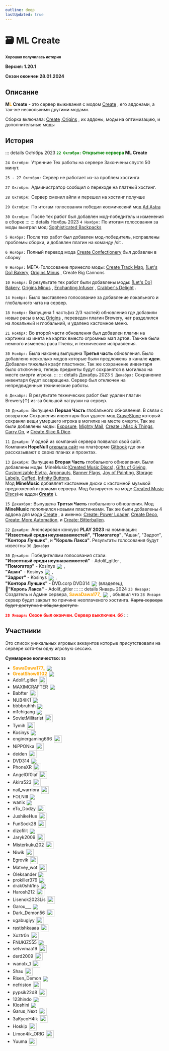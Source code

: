 ```yaml
---
outline: deep
lastUpdated: true
---
```

# 🗃️ ML Create
**<sup> Хорошая получилась история </sup>**

**Версия: 1.20.1**

**Сезон окончен 28.01.2024**

## Описание
**M<span style="color: orange;">L</span> Create** - это сервер выживания с модом [Create](https://www.curseforge.com/minecraft/mc-mods/create) , его аддонами, а так-же несколькими другими модами. 

Сборка включала: [Create](https://www.curseforge.com/minecraft/mc-mods/create)  ,[Origins](https://www.curseforge.com/minecraft/mc-mods/origins-forge) , их аддоны, моды на оптимизацию, и дополнительные моды

## История
::: details Октябрь 2023
**<span style="color: green;">`22 Октября:` Открытие сервера</span> ML Create**

`24 Октября:` Утренние Тех работы на сервере
Закончены спустя 50 минут.

`25 - 27 Октября:` Сервер не работает из-за проблем хостинга

`27 Октября:` Администратор сообщил о переходе на платный хостинг.

`28 Октября:` Сервер сменил айпи и перешел на хостинг получше

`29 Октября:` По итогам голосования победил космический мод [Ad Astra](https://modrinth.com/mod/ad-astra)

`30 Октября:` После тех работ был добавлен мод-победитель и изменения в сборке
:::
::: details Ноябрь 2023
`4 Ноября:` По итогам голосования за моды выиграл мод:
[Sophisticated Backpacks](https://www.curseforge.com/minecraft/mc-mods/sophisticated-backpacks)

`5 Ноября:` После тех работ был добавлен мод-победитель, исправлены проблемы сборки, и добавлен плагин на команду /sit .

`6 Ноября:` Полный перевод мода [Create Confectionery](https://www.curseforge.com/minecraft/mc-mods/create-confectionery)  был добавлен в сборку

`9 Ноября:` МЕГА-Голосование принесло моды: [Create Track Map](https://modrinth.com/mod/create-track-map), [\[Let's Do\] Bakery](https://www.curseforge.com/minecraft/mc-mods/lets-do-bakery), [Origins Minus](https://modrinth.com/datapack/origins-minus) , Create Big Cannons 

`10 Ноября:` В результате тех работ были добавлены моды: [\[Let's Do\] Bakery](https://www.curseforge.com/minecraft/mc-mods/lets-do-bakery), [Origins Minus](https://modrinth.com/datapack/origins-minus) , [Enchanting Infuser](https://modrinth.com/mod/enchanting-infuser/gallery) , [Crabber's Delight](https://www.curseforge.com/minecraft/mc-mods/crabbers-delight) .

`14 Ноября:` Было выставлено голосование за добавление локального и глобального чата на сервер.

`18 Ноября:` Выпущена 1 часть(из 2/3 частей) обновления где добавили новые расы в мод [Origins](https://www.curseforge.com/minecraft/mc-mods/origins-forge) , переведен плагин Brewery, чат разделился на локальный и глобальний, и удалено кастомное меню.

`21 Ноября:` Во второй части обновления был добавлен плагин на картинки из инета на картах вместо огромных мап артов. Так-же были немного изменена раса Пчелы, и технические исправления.

`30 Ноября:` Была наконец выпущена **Третья часть** обновления. Было добавлено несколько модов которые были предложены в канале **идеи**. Добавлен тяжелый крафт пластинок. Так же сохранение инвентаря было отключено, теперь предметы будут сохранятся в могилках на месте смерти игрока.
:::
::: details Декабрь 2023
`5 Декабря:` Сохранение инвентаря будет возвращена. 
Сервер был отключен на непредвиденные технические работы.

`6 Декабря:` В результате технических работ был удален плагин Brewery(↑) из-за большой нагрузки на сервер.

`10 Декабря:` Выпущена **Первая Часть** глобального обновления. 
В связи с возвратом Сохранения инвентаря был удален мод [GraveStone](https://minecraft-inside.ru/mods/25055-gravestone.html) который сохранял вещи умершего игрока в могилке на месте смерти. Так же были добавлены моды: [Exposure](https://modrinth.com/mod/exposure), [Mighty Mail](https://www.curseforge.com/minecraft/mc-mods/mighty-mail/screenshots), [Create : Misc & Things](https://www.curseforge.com/minecraft/mc-mods/create-misc-and-things), [Carry On](https://www.curseforge.com/minecraft/mc-mods/carry-on), и [Create Slice & Dice](https://modrinth.com/mod/slice-and-dice).

`11 Декабря:` У одной из компаний сервера появился свой сайт. Компания **HopeNull** [открыла сайт](https://hopenull.gitbook.io/hopenull/) на платформе [Gitbook](https://www.gitbook.com/) где они рассказывают о своих планах и проэктах. 

`13 Декабря:` Выпущена **Вторая Часть** глобального обновления.
Были добавлены моды: MineMusic([Created Music Discs](https://www.curseforge.com/minecraft/mc-mods/created-music-discs-forge)), [Gifts of Giving](https://modrinth.com/mod/gifts-of-giving), [Customizable Elytra](https://modrinth.com/mod/customizable-elytra), [Argonauts](https://modrinth.com/mod/argonauts), [Banner Flags](https://modrinth.com/datapack/banner-flags), [Joy of Painting](https://modrinth.com/mod/joy-of-painting), [Storage Labels](https://modrinth.com/mod/labels), [Cuffed](https://modrinth.com/mod/cuffed), [Infinity Buttons](https://modrinth.com/mod/infinitybuttons). <br />
Мод **MineMusic** добавляет кастомные диски с кастомной музыкой предложеной игроками сервера. Мод базируется на моде [Created Music Discs](https://www.curseforge.com/minecraft/mc-mods/created-music-discs-forge)(не аддон [**Create**](https://www.curseforge.com/minecraft/mc-mods/create) ).

`15 Декаября:` Выпущена **Третья Часть** глобального обновления.
Мод **MineMusic** пополнился новыми пластинками. Так же были добавлены 4 аддона для мода [Create](https://www.curseforge.com/minecraft/mc-mods/create) , а именно: [Create: Power Loader](https://modrinth.com/mod/create-power-loader), [Create Deco](https://modrinth.com/mod/create-deco), [Create: More Automation](https://modrinth.com/mod/create-more-automation), и [Create: Bitterballen](https://modrinth.com/mod/create-bitterballen).

`22 Декабря:` Анонсирован конкурс **PLAY 2023** на номинации: **"Известный среди неузнаваемостей"**, **"Помогатор"**, "Ашан", "Задрот", **"Контора Лучших"**, и **"Король Лакса"**. Результаты голосования будут известны `30 Декабря`

`30 Декабря:` Победителями голосования стали: <br/>
**"Известный среди неузнаваемостей"** - Adolif_gitler ,<br/>
**"Помогатор"** - Kosinys <img src="https://api.mineatar.io/face/58650faf-08ae-438a-a1ce-ec99ba38c4e6?scale=3" style="display: inline; margin: 0 2px; vertical-align: middle;" /> ,<br/>
**"Ашан"** - Kosinys <img src="https://api.mineatar.io/face/58650faf-08ae-438a-a1ce-ec99ba38c4e6?scale=3" style="display: inline; margin: 0 2px; vertical-align: middle;" /> ,<br/>
**"Задрот"** - Kosinys <img src="https://api.mineatar.io/face/58650faf-08ae-438a-a1ce-ec99ba38c4e6?scale=3" style="display: inline; margin: 0 2px; vertical-align: middle;" /> ,<br/>
**"Контора Лучших"** - DVD.corp DVD314 <img src="https://api.mineatar.io/face/9806b0b5-baa2-48c6-b70e-64af239a78eb?scale=3" style="display: inline; margin: 0 2px; vertical-align: middle;" /> (владелец),<br/>
**👑"Король Лакса"** - Adolif_gitler 
:::
::: details Январь 2024
`23 Января:` Создатель и Админ сервера, **<span style="color: orange;">SawaDawa177_</span>** <img src="https://api.mineatar.io/face/0c81442c240b4087851ff50f3d8fd589?scale=3" style="display: inline; margin: 0 2px; vertical-align: middle;" /> , объявил что `28 Января` сервер будет закрыт по причине неоплаченого хостинга.
~~Карта сервера будет доступна в общем доступе.~~

**<span style="color: red;">`28 Января:` Сезон был окончен. Сервер выключен. бб</span>**
:::

## Участники
Это список уникальных игровых аккаунтов которые присутствовали на сервере хотя-бы одну игровую сессию.

**Суммарное количество: `55`**

<!-- <sup><span style="color: darkgray;">ебать тут дохуя их я ебал это переписывать</span></sup> -->

- **<span style="color: orange;">SawaDawa177_</span>** <img src="https://api.mineatar.io/face/0c81442c240b4087851ff50f3d8fd589?scale=3" style="display: inline; margin: 0 2px; vertical-align: middle;" />
- **<span style="color: orange;">GreatShow6102</span>** <img src="https://api.mineatar.io/face/ceb1b631-d2ff-4166-8458-e4c8498e1248?scale=3" style="display: inline; margin: 0 2px; vertical-align: middle;" />
- Adolif_gitler <img src="/minecraft/playerHeads/steveHead.png" style="display: inline; margin: 0 2px; vertical-align: middle;" width="24" height="24"/>
- MAXIMCRAFTER <img src="https://api.mineatar.io/face/90f3180d-6757-4df4-813f-8b5a0b3ef8f8?scale=3" style="display: inline; margin: 0 2px; vertical-align: middle;" />
- Babfter <img src="/minecraft/playerHeads/steveHead.png" style="display: inline; margin: 0 2px; vertical-align: middle;" width="24" height="24"/>
- NUB4IK1 <img src="https://api.mineatar.io/face/d2b496f0-c2b0-4849-8dee-a6bda731a7eb?scale=3" style="display: inline; margin: 0 2px; vertical-align: middle;" />
- bbbbruhhh <img src="https://api.mineatar.io/face/45e529c8-4a8e-44eb-b02c-5b99e41a9d1c?scale=3" style="display: inline; margin: 0 2px; vertical-align: middle;" />
- m1chigang <img src="https://api.mineatar.io/face/566bac65-6941-4454-9d50-7a4339fc433a?scale=3" style="display: inline; margin: 0 2px; vertical-align: middle;" />
- SovietMilitarist <img src="/minecraft/playerHeads/steveHead.png" style="display: inline; margin: 0 2px; vertical-align: middle;" width="24" height="24"/>
- Tymih <img src="/minecraft/playerHeads/steveHead.png" style="display: inline; margin: 0 2px; vertical-align: middle;" width="24" height="24"/>
- Kosinys <img src="https://api.mineatar.io/face/58650faf-08ae-438a-a1ce-ec99ba38c4e6?scale=3" style="display: inline; margin: 0 2px; vertical-align: middle;" />
- enginergaming666 <img src="/minecraft/playerHeads/steveHead.png" style="display: inline; margin: 0 2px; vertical-align: middle;" width="24" height="24"/>
- NiPPONka <img src="/minecraft/playerHeads/steveHead.png" style="display: inline; margin: 0 2px; vertical-align: middle;" width="24" height="24"/>
- deiden <img src="/minecraft/playerHeads/steveHead.png" style="display: inline; margin: 0 2px; vertical-align: middle;" width="24" height="24"/>
- DVD314 <img src="https://api.mineatar.io/face/9806b0b5-baa2-48c6-b70e-64af239a78eb?scale=3" style="display: inline; margin: 0 2px; vertical-align: middle;" /> 
- PhoneXR <img src="/minecraft/playerHeads/steveHead.png" style="display: inline; margin: 0 2px; vertical-align: middle;" width="24" height="24"/>
- AngelOf0laf <img src="/minecraft/playerHeads/steveHead.png" style="display: inline; margin: 0 2px; vertical-align: middle;" width="24" height="24"/>
- Akira523 <img src="/minecraft/playerHeads/steveHead.png" style="display: inline; margin: 0 2px; vertical-align: middle;" width="24" height="24"/>
- nail_warriora <img src="/minecraft/playerHeads/steveHead.png" style="display: inline; margin: 0 2px; vertical-align: middle;" width="24" height="24"/>
- FOLNIII <img src="https://api.mineatar.io/face/84b29a9b-4575-4811-86b6-99ea9d6d081c?scale=3" style="display: inline; margin: 0 2px; vertical-align: middle;" /> 
- wanix <img src="https://api.mineatar.io/face/d0d4e3ba-46ea-4035-9381-acb55a43485f?scale=3" style="display: inline; margin: 0 2px; vertical-align: middle;" /> 
- eTo_Dodzy <img src="/minecraft/playerHeads/steveHead.png" style="display: inline; margin: 0 2px; vertical-align: middle;" width="24" height="24"/>
- JushikeHue <img src="/minecraft/playerHeads/steveHead.png" style="display: inline; margin: 0 2px; vertical-align: middle;" width="24" height="24"/>
- FunSock28 <img src="/minecraft/playerHeads/steveHead.png" style="display: inline; margin: 0 2px; vertical-align: middle;" width="24" height="24"/>
- dizofilit <img src="https://api.mineatar.io/face/3780ada0-b6e8-4f50-8c50-ee2b970082a5?scale=3" style="display: inline; margin: 0 2px; vertical-align: middle;" /> 
- Jaryk2009 <img src="/minecraft/playerHeads/steveHead.png" style="display: inline; margin: 0 2px; vertical-align: middle;" width="24" height="24"/>
- Misterkuku202 <img src="/minecraft/playerHeads/steveHead.png" style="display: inline; margin: 0 2px; vertical-align: middle;" width="24" height="24"/>
- Niwik <img src="/minecraft/playerHeads/steveHead.png" style="display: inline; margin: 0 2px; vertical-align: middle;" width="24" height="24"/>
- Egrovik <img src="/minecraft/playerHeads/steveHead.png" style="display: inline; margin: 0 2px; vertical-align: middle;" width="24" height="24"/>
- Matvey_wot <img src="/minecraft/playerHeads/steveHead.png" style="display: inline; margin: 0 2px; vertical-align: middle;" width="24" height="24"/>
- Oleksander <img src="https://api.mineatar.io/face/71aab19b-3be1-4fbd-9067-2ea97cc2d136?scale=3" style="display: inline; margin: 0 2px; vertical-align: middle;" /> 
- prokiller379 <img src="https://api.mineatar.io/face/4dc0c3d9-efaa-4662-9844-7fe2018d0610?scale=3" style="display: inline; margin: 0 2px; vertical-align: middle;" /> 
- drak0shk1ns <img src="https://api.mineatar.io/face/a7e98d23-29c5-4ca8-8214-06a15bc04946?scale=3" style="display: inline; margin: 0 2px; vertical-align: middle;" />
- Harosh212 <img src="/minecraft/playerHeads/steveHead.png" style="display: inline; margin: 0 2px; vertical-align: middle;" width="24" height="24"/>
- Lisenok2023Lis <img src="/minecraft/playerHeads/steveHead.png" style="display: inline; margin: 0 2px; vertical-align: middle;" width="24" height="24"/>
- Garou___ <img src="https://api.mineatar.io/face/4e8643a4-b8bf-4134-be26-6c4bd2d6b3eb?scale=3" style="display: inline; margin: 0 2px; vertical-align: middle;" />
- Dark_Demon56 <img src="/minecraft/playerHeads/steveHead.png" style="display: inline; margin: 0 2px; vertical-align: middle;" width="24" height="24"/>
- ugabugiyy <img src="/minecraft/playerHeads/steveHead.png" style="display: inline; margin: 0 2px; vertical-align: middle;" width="24" height="24"/>
- rastishkaaaa <img src="/minecraft/playerHeads/steveHead.png" style="display: inline; margin: 0 2px; vertical-align: middle;" width="24" height="24"/>
- Xoztr0n <img src="/minecraft/playerHeads/steveHead.png" style="display: inline; margin: 0 2px; vertical-align: middle;" width="24" height="24"/>
- FNUKIZ555 <img src="https://api.mineatar.io/face/f464ec12-a775-4020-9471-9bdf04a1cf6b?scale=3" style="display: inline; margin: 0 2px; vertical-align: middle;" />
- setvvmaa19 <img src="/minecraft/playerHeads/steveHead.png" style="display: inline; margin: 0 2px; vertical-align: middle;" width="24" height="24"/>
- derd2009 <img src="/minecraft/playerHeads/steveHead.png" style="display: inline; margin: 0 2px; vertical-align: middle;" width="24" height="24"/>
- wanolx_1 <img src="/minecraft/playerHeads/steveHead.png" style="display: inline; margin: 0 2px; vertical-align: middle;" width="24" height="24"/>
- Shau <img src="/minecraft/playerHeads/steveHead.png" style="display: inline; margin: 0 2px; vertical-align: middle;" width="24" height="24"/>
- Risen_Demon <img src="https://api.mineatar.io/face/ad207162-ec04-472f-bd77-aa5d56921dc8?scale=3" style="display: inline; margin: 0 2px; vertical-align: middle;" />
- nefriston <img src="/minecraft/playerHeads/steveHead.png" style="display: inline; margin: 0 2px; vertical-align: middle;" width="24" height="24"/>
- pypsik22d8 <img src="/minecraft/playerHeads/steveHead.png" style="display: inline; margin: 0 2px; vertical-align: middle;" width="24" height="24"/>
- 123hindo <img src="https://api.mineatar.io/face/7f8d0a72-cb4f-40a9-830c-827c29f45865?scale=3" style="display: inline; margin: 0 2px; vertical-align: middle;" />
- Kioshini <img src="https://api.mineatar.io/face/f597e78f-a0ed-4953-8d1e-2936317d1309?scale=3" style="display: inline; margin: 0 2px; vertical-align: middle;" />
- Garus_Next <img src="/minecraft/playerHeads/steveHead.png" style="display: inline; margin: 0 2px; vertical-align: middle;" width="24" height="24"/>
- 3aKycoH4ik <img src="/minecraft/playerHeads/steveHead.png" style="display: inline; margin: 0 2px; vertical-align: middle;" width="24" height="24"/>
- Hoskip <img src="/minecraft/playerHeads/steveHead.png" style="display: inline; margin: 0 2px; vertical-align: middle;" width="24" height="24"/>
- Limon4ik_ORIG <img src="/minecraft/playerHeads/steveHead.png" style="display: inline; margin: 0 2px; vertical-align: middle;" width="24" height="24"/>
- Yuuma <img src="/minecraft/playerHeads/steveHead.png" style="display: inline; margin: 0 2px; vertical-align: middle;" width="24" height="24"/>